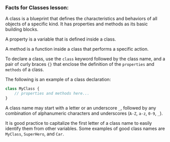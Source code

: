 ### Facts for Classes lesson:

A class is a blueprint that defines the characteristics and behaviors of all objects of a specific kind. It has properties and methods as its basic building blocks.

A property is a variable that is defined inside a class. 

A method is a function inside a class that performs a specific action.

To declare a class, use the `class` keyword followed by the class name, and a pair of curly braces `{}` that enclose the definition of the `properties` and `methods` of a class. 

The following is an example of a class declaration:

```php
class MyClass {
    // properties and methods here...
}
```

A class name may start with a letter or an underscore `_`, followed by any combination of alphanumeric characters and underscores (`A-Z`, `a-z`, `0-9`, `_`). 

It is good practice to capitalize the first letter of a class name to easily identify them from other variables. Some examples of good class names are `MyClass`, `SuperHero`, and `Car`.

